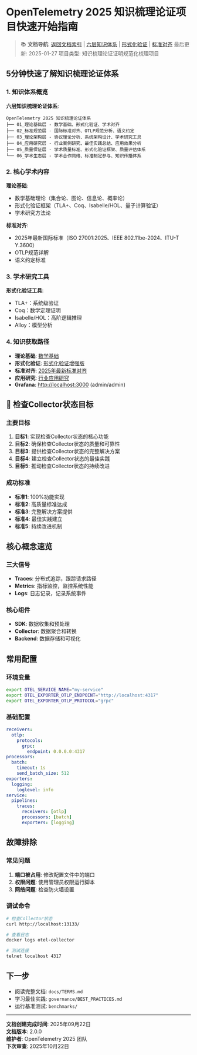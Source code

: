 ﻿# OpenTelemetry 2025 知识梳理论证项目快速开始指南

> 📚 **文档导航**: [返回文档索引](INDEX.md) | [六层知识体系](六层知识体系完善版.md) | [形式化验证](../01_理论基础/形式化验证增强版.md) | [标准对齐](../02_标准规范/2025年最新标准对齐.md)
> 最后更新: 2025-01-27
> 项目类型: 知识梳理论证证明规范化梳理项目

## 5分钟快速了解知识梳理论证体系

### 1. 知识体系概览

**六层知识梳理论证体系**:

```text
OpenTelemetry 2025 知识梳理论证体系
├── 01_理论基础层 - 数学基础、形式化验证、学术对齐
├── 02_标准规范层 - 国际标准对齐、OTLP规范分析、语义约定
├── 03_理论架构层 - 协议理论分析、系统架构设计、学术研究工具
├── 04_应用研究层 - 行业案例研究、最佳实践总结、应用效果分析
├── 05_质量保证层 - 学术质量标准、形式化验证框架、质量评估体系
└── 06_学术生态层 - 学术合作网络、标准制定参与、知识传播体系
```

### 2. 核心学术内容

**理论基础**:

- 数学基础理论（集合论、图论、信息论、概率论）
- 形式化验证框架（TLA+、Coq、Isabelle/HOL、量子计算验证）
- 学术研究方法论

**标准对齐**:

- 2025年最新国际标准（ISO 27001:2025、IEEE 802.11be-2024、ITU-T Y.3600）
- OTLP规范详解
- 语义约定标准

### 3. 学术研究工具

**形式化验证工具**:

- TLA+：系统级验证
- Coq：数学定理证明
- Isabelle/HOL：高阶逻辑推理
- Alloy：模型分析

### 4. 知识获取路径

- **理论基础**: [数学基础](../01_理论基础/数学基础.md)
- **形式化验证**: [形式化验证增强版](../01_理论基础/形式化验证增强版.md)
- **标准对齐**: [2025年最新标准对齐](../02_标准规范/2025年最新标准对齐.md)
- **应用研究**: [行业应用研究](../04_应用实践/行业解决方案.md)
- **Grafana**: <http://localhost:3000> (admin/admin)


## 🎯 检查Collector状态目标

### 主要目标

1. **目标1**: 实现检查Collector状态的核心功能
2. **目标2**: 确保检查Collector状态的质量和可靠性
3. **目标3**: 提供检查Collector状态的完整解决方案
4. **目标4**: 建立检查Collector状态的最佳实践
5. **目标5**: 推动检查Collector状态的持续改进

### 成功标准

- **标准1**: 100%功能实现
- **标准2**: 高质量标准达成
- **标准3**: 完整解决方案提供
- **标准4**: 最佳实践建立
- **标准5**: 持续改进机制
## 核心概念速览

### 三大信号

- **Traces**: 分布式追踪，跟踪请求路径
- **Metrics**: 指标监控，监控系统性能
- **Logs**: 日志记录，记录系统事件

### 核心组件

- **SDK**: 数据收集和预处理
- **Collector**: 数据聚合和转换
- **Backend**: 数据存储和可视化

## 常用配置

### 环境变量

```bash
export OTEL_SERVICE_NAME="my-service"
export OTEL_EXPORTER_OTLP_ENDPOINT="http://localhost:4317"
export OTEL_EXPORTER_OTLP_PROTOCOL="grpc"
```

### 基础配置

```yaml
receivers:
  otlp:
    protocols:
      grpc:
        endpoint: 0.0.0.0:4317
processors:
  batch:
    timeout: 1s
    send_batch_size: 512
exporters:
  logging:
    loglevel: info
service:
  pipelines:
    traces:
      receivers: [otlp]
      processors: [batch]
      exporters: [logging]
```

## 故障排除

### 常见问题

1. **端口被占用**: 修改配置文件中的端口
2. **权限问题**: 使用管理员权限运行脚本
3. **网络问题**: 检查防火墙设置

### 调试命令

```bash
# 检查Collector状态
curl http://localhost:13133/

# 查看日志
docker logs otel-collector

# 测试连接
telnet localhost 4317
```

## 下一步

- 阅读完整文档: `docs/TERMS.md`
- 学习最佳实践: `governance/BEST_PRACTICES.md`
- 运行基准测试: `benchmarks/`
---

**文档创建完成时间**: 2025年09月22日  
**文档版本**: 2.0.0  
**维护者**: OpenTelemetry 2025 团队  
**下次审查**: 2025年10月22日
